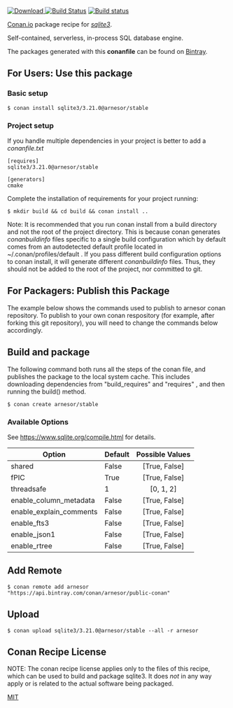 [![Download](https://api.bintray.com/packages/arnesor/public-conan/sqlite3%3Aarnesor/images/download.svg) ](https://bintray.com/arnesor/public-conan/sqlite3%3Aarnesor/_latestVersion)
[![Build Status](https://travis-ci.org/arnesor/conan-sqlite3.svg?branch=stable%2F3.21.0)](https://travis-ci.org/arnesor/conan-sqlite3)
[![Build status](https://ci.appveyor.com/api/projects/status/github/arnesor/conan-sqlite3?branch=stable%2F3.21.0&svg=true)](https://ci.appveyor.com/project/arnesor/conan-sqlite3)

[Conan.io](https://conan.io) package recipe for [*sqlite3*](https://www.sqlite.org).

Self-contained, serverless, in-process SQL database engine.

The packages generated with this **conanfile** can be found on [Bintray](https://bintray.com/arnesor/public-conan/sqlite3%3Aarnesor).

## For Users: Use this package

### Basic setup

    $ conan install sqlite3/3.21.0@arnesor/stable

### Project setup

If you handle multiple dependencies in your project is better to add a *conanfile.txt*

    [requires]
    sqlite3/3.21.0@arnesor/stable

    [generators]
    cmake

Complete the installation of requirements for your project running:

    $ mkdir build && cd build && conan install ..

Note: It is recommended that you run conan install from a build directory and not the root of the project directory.  This is because conan generates *conanbuildinfo* files specific to a single build configuration which by default comes from an autodetected default profile located in ~/.conan/profiles/default .  If you pass different build configuration options to conan install, it will generate different *conanbuildinfo* files.  Thus, they should not be added to the root of the project, nor committed to git.

## For Packagers: Publish this Package

The example below shows the commands used to publish to arnesor conan repository. To publish to your own conan respository (for example, after forking this git repository), you will need to change the commands below accordingly.

## Build and package

The following command both runs all the steps of the conan file, and publishes the package to the local system cache.  This includes downloading dependencies from "build_requires" and "requires" , and then running the build() method.

    $ conan create arnesor/stable


### Available Options
See https://www.sqlite.org/compile.html for details.

| Option        | Default | Possible Values  |
| ------------- |:----------------- |:------------:|
| shared      | False |  [True, False] |
| fPIC      | True |  [True, False] |
| threadsafe      | 1 |  [0, 1, 2] |
| enable_column_metadata      | False |  [True, False] |
| enable_explain_comments      | False |  [True, False] |
| enable_fts3      | False |  [True, False] |
| enable_json1      | False |  [True, False] |
| enable_rtree      | False |  [True, False] |

## Add Remote

    $ conan remote add arnesor "https://api.bintray.com/conan/arnesor/public-conan"

## Upload

    $ conan upload sqlite3/3.21.0@arnesor/stable --all -r arnesor


## Conan Recipe License

NOTE: The conan recipe license applies only to the files of this recipe, which can be used to build and package sqlite3.
It does *not* in any way apply or is related to the actual software being packaged.

[MIT](https://github.com/arnesor/conan-sqlite3.git/blob/stable/3.21.0/LICENSE)
